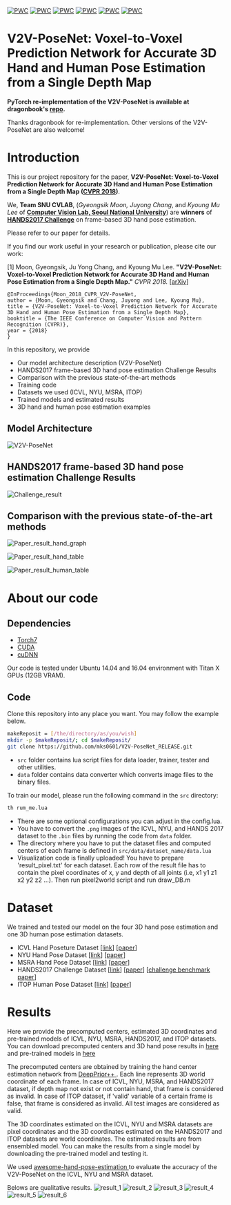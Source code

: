 [![PWC](https://img.shields.io/endpoint.svg?url=https://paperswithcode.com/badge/v2v-posenet-voxel-to-voxel-prediction-network/hand-pose-estimation-on-hands-2017)](https://paperswithcode.com/sota/hand-pose-estimation-on-hands-2017?p=v2v-posenet-voxel-to-voxel-prediction-network)
[![PWC](https://img.shields.io/endpoint.svg?url=https://paperswithcode.com/badge/v2v-posenet-voxel-to-voxel-prediction-network/hand-pose-estimation-on-icvl-hands)](https://paperswithcode.com/sota/hand-pose-estimation-on-icvl-hands?p=v2v-posenet-voxel-to-voxel-prediction-network)
[![PWC](https://img.shields.io/endpoint.svg?url=https://paperswithcode.com/badge/v2v-posenet-voxel-to-voxel-prediction-network/pose-estimation-on-itop-front-view)](https://paperswithcode.com/sota/pose-estimation-on-itop-front-view?p=v2v-posenet-voxel-to-voxel-prediction-network)
[![PWC](https://img.shields.io/endpoint.svg?url=https://paperswithcode.com/badge/v2v-posenet-voxel-to-voxel-prediction-network/pose-estimation-on-itop-top-view)](https://paperswithcode.com/sota/pose-estimation-on-itop-top-view?p=v2v-posenet-voxel-to-voxel-prediction-network)
[![PWC](https://img.shields.io/endpoint.svg?url=https://paperswithcode.com/badge/v2v-posenet-voxel-to-voxel-prediction-network/hand-pose-estimation-on-nyu-hands)](https://paperswithcode.com/sota/hand-pose-estimation-on-nyu-hands?p=v2v-posenet-voxel-to-voxel-prediction-network)
[![PWC](https://img.shields.io/endpoint.svg?url=https://paperswithcode.com/badge/v2v-posenet-voxel-to-voxel-prediction-network/hand-pose-estimation-on-msra-hands)](https://paperswithcode.com/sota/hand-pose-estimation-on-msra-hands?p=v2v-posenet-voxel-to-voxel-prediction-network)

# V2V-PoseNet: Voxel-to-Voxel Prediction Network for Accurate 3D Hand and Human Pose Estimation from a Single Depth Map

**PyTorch re-implementation of the V2V-PoseNet is available at dragonbook's [repo](https://github.com/dragonbook/V2V-PoseNet-pytorch).**

Thanks dragonbook for re-implementation. Other versions of the V2V-PoseNet are also welcome!

# Introduction

This is our project repository for the paper, **V2V-PoseNet: Voxel-to-Voxel Prediction Network for Accurate 3D Hand and Human Pose Estimation from a Single Depth Map ([CVPR 2018](http://cvpr2018.thecvf.com))**.

We, **Team SNU CVLAB**, (<i>Gyeongsik Moon, Juyong Chang</i>, and <i>Kyoung Mu Lee</i> of [**Computer Vision Lab, Seoul National University**](https://cv.snu.ac.kr/)) are **winners** of [**HANDS2017 Challenge**](http://icvl.ee.ic.ac.uk/hands17/challenge/) on frame-based 3D hand pose estimation.



Please refer to our paper for details.

If you find our work useful in your research or publication, please cite our work:

[1] Moon, Gyeongsik, Ju Yong Chang, and Kyoung Mu Lee. **"V2V-PoseNet: Voxel-to-Voxel Prediction Network for Accurate 3D Hand and Human Pose Estimation from a Single Depth Map."** <i>CVPR 2018. </i> [[arXiv](https://arxiv.org/abs/1711.07399)]
  
  ```
@InProceedings{Moon_2018_CVPR_V2V-PoseNet,
  author = {Moon, Gyeongsik and Chang, Juyong and Lee, Kyoung Mu},
  title = {V2V-PoseNet: Voxel-to-Voxel Prediction Network for Accurate 3D Hand and Human Pose Estimation from a Single Depth Map},
  booktitle = {The IEEE Conference on Computer Vision and Pattern Recognition (CVPR)},
  year = {2018}
}
```

In this repository, we provide
* Our model architecture description (V2V-PoseNet)
* HANDS2017 frame-based 3D hand pose estimation Challenge Results
* Comparison with the previous state-of-the-art methods
* Training code
* Datasets we used (ICVL, NYU, MSRA, ITOP)
* Trained models and estimated results
* 3D hand and human pose estimation examples


## Model Architecture

![V2V-PoseNet](/figs/V2V-PoseNet.png)

## HANDS2017 frame-based 3D hand pose estimation Challenge Results

![Challenge_result](/figs/Challenge_result.png)


## Comparison with the previous state-of-the-art methods

![Paper_result_hand_graph](/figs/Paper_result_hand_graph.png)

![Paper_result_hand_table](/figs/Paper_result_hand_table.png)

![Paper_result_human_table](/figs/Paper_result_human_table.png)

# About our code
## Dependencies
* [Torch7](http://torch.ch)
* [CUDA](https://developer.nvidia.com/cuda-downloads)
* [cuDNN](https://developer.nvidia.com/cudnn)

Our code is tested under Ubuntu 14.04 and 16.04 environment with Titan X GPUs (12GB VRAM).

## Code
Clone this repository into any place you want. You may follow the example below.
```bash
makeReposit = [/the/directory/as/you/wish]
mkdir -p $makeReposit/; cd $makeReposit/
git clone https://github.com/mks0601/V2V-PoseNet_RELEASE.git
```
* `src` folder contains lua script files for data loader, trainer, tester and other utilities.
* `data` folder contains data converter which converts image files to the binary files.

To train our model, please run the following command in the `src` directory:

```bash
th rum_me.lua
```

* There are some optional configurations you can adjust in the config.lua. 
* You have to convert the `.png` images of the ICVL, NYU, and HANDS 2017 dataset to the `.bin` files by running the code from `data` folder.
* The directory where you have to put the dataset files and computed centers of each frame is defined in `src/data/dataset_name/data.lua`
* Visualization code is finally uploaded! You have to prepare 'result_pixel.txt' for each dataset. Each row of the result file has to contain the pixel coordinates of x, y and depth of all joints (i.e, x1 y1 z1 x2 y2 z2 ...). Then run pixel2world script and run draw_DB.m

# Dataset
We trained and tested our model on the four 3D hand pose estimation and one 3D human pose estimation datasets.

* ICVL Hand Poseture Dataset [[link](https://labicvl.github.io/hand.html)] [[paper](http://www.iis.ee.ic.ac.uk/dtang/cvpr_14.pdf)]
* NYU Hand Pose Dataset [[link](https://cims.nyu.edu/~tompson/NYU_Hand_Pose_Dataset.htm)] [[paper](https://cims.nyu.edu/~tompson/others/TOG_2014_paper_PREPRINT.pdf)]
* MSRA Hand Pose Dataset [[link](https://jimmysuen.github.io/)] [[paper](https://www.cv-foundation.org/openaccess/content_cvpr_2015/papers/Sun_Cascaded_Hand_Pose_2015_CVPR_paper.pdf)]
* HANDS2017 Challenge Dataset [[link](http://icvl.ee.ic.ac.uk/hands17/challenge/)] [[paper](https://arxiv.org/abs/1712.03917)] [[challenge benchmark paper](http://openaccess.thecvf.com/content_cvpr_2018/papers/Yuan_Depth-Based_3D_Hand_CVPR_2018_paper.pdf)]
* ITOP Human Pose Dataset [[link](https://www.alberthaque.com/projects/viewpoint_3d_pose/)] [[paper](https://arxiv.org/abs/1603.07076)]


# Results
Here we provide the precomputed centers, estimated 3D coordinates and pre-trained models of ICVL, NYU, MSRA, HANDS2017, and ITOP datasets. You can download precomputed centers and 3D hand pose results in [here](https://drive.google.com/drive/folders/1moW1nkL7Ey6C_6XAEQbWZEIoZN1uxlfu?usp=sharing) and pre-trained models in [here](https://drive.google.com/drive/folders/1WtzflL_F0Hird4fj9lpofqhjeGNQnOap?usp=sharing)

The precomputed centers are obtained by training the hand center estimation network from [DeepPrior++ ](https://arxiv.org/pdf/1708.08325.pdf). Each line represents 3D world coordinate of each frame.
In case of ICVL, NYU, MSRA, and HANDS2017 dataset, if depth map not exist or not contain hand, that frame is considered as invalid.
In case of ITOP dataset, if 'valid' variable of a certain frame is false, that frame is considered as invalid.
All test images are considered as valid.

The 3D coordinates estimated on the ICVL, NYU and MSRA datasets are pixel coordinates and the 3D coordinates estimated on the HANDS2017 and ITOP datasets are world coordinates. The estimated results are from ensembled model. You can make the results from a single model by downloading the pre-trained model and testing it.

We used [awesome-hand-pose-estimation ](https://github.com/xinghaochen/awesome-hand-pose-estimation) to evaluate the accuracy of the V2V-PoseNet on the ICVL, NYU and MSRA dataset.

Belows are qualitative results.
![result_1](/figs/result/Paper_result_ICVL.png)
![result_2](/figs/result/Paper_result_NYU.png)
![result_3](/figs/result/Paper_result_MSRA.png)
![result_4](/figs/result/Paper_result_HANDS2017.png)
![result_5](/figs/result/Paper_result_ITOP_front.png)
![result_6](/figs/result/Paper_result_ITOP_top.png)
